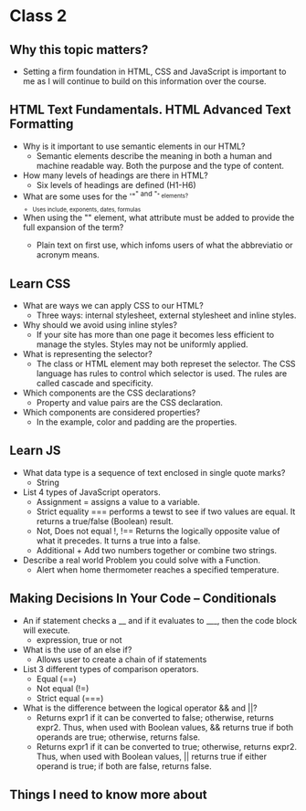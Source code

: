 # Class 2

## Why this topic matters?
* Setting a firm foundation in HTML, CSS and JavaScript is important to me as I will continue to build on this information over the course. 

## HTML Text Fundamentals. HTML Advanced Text Formatting

* Why is it important to use semantic elements in our HTML?
    * Semantic elements describe the meaning in both a human and machine readable way. Both the purpose and the type of content.
* How many levels of headings are there in HTML?
    * Six levels of headings are defined (H1-H6)
* What are some uses for the '"<sup>" and "<sub>" elements?
    * Uses include, exponents, dates, formulas
* When using the "<abbr>" element, what attribute must be added to provide the full expansion of the term?
    * Plain text on first use, which infoms users of what the abbreviatio or acronym means.

## Learn CSS

* What are ways we can apply CSS to our HTML?
    * Three ways: internal stylesheet, external stylesheet and inline styles.
* Why should we avoid using inline styles?
    * If your site has more than one page it becomes less efficient to manage the styles. Styles may not be uniformly applied. 
* What is representing the selector?
    * The class or HTML element may both represet the selector. The CSS language has rules to control which selector is used. The rules are called cascade and specificity. 
* Which components are the CSS declarations?
    * Property and value pairs are the CSS declaration.
* Which components are considered properties?
    * In the example, color and padding are the properties.

## Learn JS

* What data type is a sequence of text enclosed in single quote marks?
    * String
* List 4 types of JavaScript operators.
    * Assignment = assigns a value to a variable.
    * Strict equality === performs a tewst to see if two values are equal. It returns a true/false (Boolean) result.
    * Not, Does not equal !, !== Returns the logically opposite value of what it precedes. It turns a true into a false.
    * Additional + Add two numbers together or combine two strings.
* Describe a real world Problem you could solve with a Function.
    * Alert when home thermometer reaches a specified temperature.

## Making Decisions In Your Code – Conditionals

* An if statement checks a __ and if it evaluates to ___, then the code block will execute.
    * expression, true or not
* What is the use of an else if?
    * Allows user to create a chain of if statements
* List 3 different types of comparison operators.
    * Equal (==)
    * Not equal (!=)
    * Strict equal (===)
* What is the difference between the logical operator && and ||?
    * Returns expr1 if it can be converted to false; otherwise, returns expr2. Thus, when used with Boolean values, && returns true if both operands are true; otherwise, returns false.
    * Returns expr1 if it can be converted to true; otherwise, returns expr2. Thus, when used with Boolean values, || returns true if either operand is true; if both are false, returns false.

## Things I need to know more about
